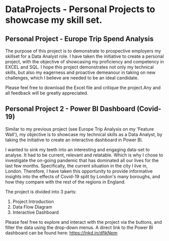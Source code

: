 # DataProjects - Personal Projects to showcase my skill set.

## Personal Project - Europe Trip Spend Analysis
The purpose of this project is to demonstrate to prospective employers my skillset for a Data Analyst role. I have taken the initiative to create a personal project, with the objective of showcasing my proficiency and competency in EXCEL and SQL. I hope this project demonstrates not only my technical skills, but also my eagerness and proactive demeanour in taking on new challenges, which I believe are needed to be an ideal candidate.

Please feel free to download the Excel file and critique the project.Any and all feedback will be greatly appreciated.

## Personal Project 2 - Power BI Dashboard (Covid-19)

Similar to my previous project (see Europe Trip Analysis on my 'Feature Wall'), my objective is to showcase my technical skills as a Data Analyst, by taking the initiative to create an interactive dashboard in Power BI.

I wanted to sink my teeth into an interesting and engaging data-set to analyse. It had to be current, relevant and relatable. Which is why I chose to investigate the on-going pandemic that has dominated all our lives for the last few months. Specifically, the current situation in the city I live in, London. Therefore, I have taken this opportunity to provide informative insights into the effects of Covid-19 split by London's many boroughs, and how they compare with the rest of the regions in England.

The project is divided into 3 parts:
1. Project Introduction
2. Data Flow Diagram
3. Interactive Dashboard

Please feel free to explore and interact with the project via the buttons, and filter the data using the drop-down menus. A direct link to the Power BI dashboard can be found here: https://lnkd.in/dfikNpm
